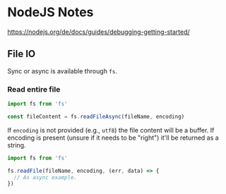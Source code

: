 # NodeJS Notes

https://nodejs.org/de/docs/guides/debugging-getting-started/

## File IO

Sync or async is available through `fs`.

### Read entire file

```js
import fs from 'fs'

const fileContent = fs.readFileAsync(fileName, encoding)
```

If `encoding` is not provided (e.g., `utf8`) the file content will be a buffer. If encoding is present (unsure if it needs to be "right") it'll be returned as a string.

```js
import fs from 'fs'

fs.readFile(fileName, encoding, (err, data) => {
  // As async example.
})
```
